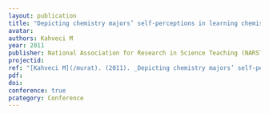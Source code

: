 ```yaml
---
layout: publication
title: "Depicting chemistry majors’ self-perceptions in learning chemistry"
avatar:
authors: Kahveci M
year: 2011
publisher: National Association for Research in Science Teaching (NARST)
projectid:
ref: "[Kahveci M](/murat). (2011). _Depicting chemistry majors’ self-perceptions in learning chemistry_. Paper presented at the National Association for Research in Science Teaching (NARST). Orlando, FL, USA. April 3 - 6, 2011."
pdf:
doi:
conference: true
pcategory: Conference
---
```

